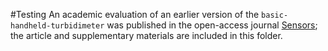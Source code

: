 #Testing
An academic evaluation of an earlier version of the `basic-handheld-turbidimeter` was published in the open-access journal [Sensors](http://www.mdpi.com/1424-8220/14/4/7142); the article and supplementary materials are included in this folder.